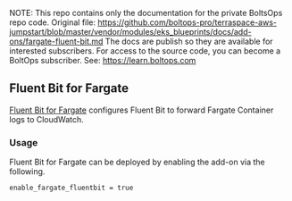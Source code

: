 <!-- note marker start -->
NOTE: This repo contains only the documentation for the private BoltsOps repo code.
Original file: https://github.com/boltops-pro/terraspace-aws-jumpstart/blob/master/vendor/modules/eks_blueprints/docs/add-ons/fargate-fluent-bit.md
The docs are publish so they are available for interested subscribers.
For access to the source code, you can become a BoltOps subscriber.
See: https://learn.boltops.com

<!-- note marker end -->

## Fluent Bit for Fargate

[Fluent Bit for Fargate](https://aws.amazon.com/blogs/containers/fluent-bit-for-amazon-eks-on-aws-fargate-is-here/) configures Fluent Bit to forward Fargate Container logs to CloudWatch.

### Usage

Fluent Bit for Fargate can be deployed by enabling the add-on via the following.

```hcl
enable_fargate_fluentbit = true
```
